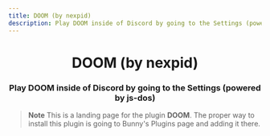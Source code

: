 ```yaml
---
title: DOOM (by nexpid)
description: Play DOOM inside of Discord by going to the Settings (powered by js-dos)
---
```


<!--
  * This file was autogenerated
  * If you want to change anything, do so in the build.mjs script
  * https://github.com/nexpid/BunnyPlugins/edit/dev/scripts/build.mjs
-->

<div align="center">
    <h1>DOOM (by nexpid)</h1>
    <h3>Play DOOM inside of Discord by going to the Settings (powered by js-dos)</h3>
</div>

> **Note**
> This is a landing page for the plugin **DOOM**. The proper way to install this plugin is going to Bunny's Plugins page and adding it there.
